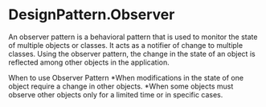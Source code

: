 # DesignPattern.Observer

An observer pattern is a behavioral pattern that is used to monitor the state of multiple objects or classes.
It acts as a notifier of change to multiple classes. 
Using the observer pattern, the change in the state of an object is reflected among other objects in the application.

When to use Observer Pattern
	*When modifications in the state of one object require a change in other objects.
	*When some objects must observe other objects only for a limited time or in specific cases.